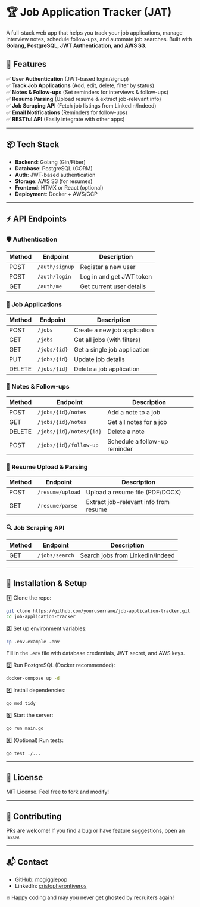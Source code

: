# 🏆 Job Application Tracker (JAT)

A full-stack web app that helps you track your job applications, manage interview notes, schedule follow-ups, and automate job searches. Built with **Golang, PostgreSQL, JWT Authentication, and AWS S3**.

## 🚀 Features

✅ **User Authentication** (JWT-based login/signup)  
✅ **Track Job Applications** (Add, edit, delete, filter by status)  
✅ **Notes & Follow-ups** (Set reminders for interviews & follow-ups)  
✅ **Resume Parsing** (Upload resume & extract job-relevant info)  
✅ **Job Scraping API** (Fetch job listings from LinkedIn/Indeed)  
✅ **Email Notifications** (Reminders for follow-ups)  
✅ **RESTful API** (Easily integrate with other apps)  

---

## 📦 Tech Stack

- **Backend**: Golang (Gin/Fiber)
- **Database**: PostgreSQL (GORM)
- **Auth**: JWT-based authentication
- **Storage**: AWS S3 (for resumes)
- **Frontend**: HTMX or React (optional)
- **Deployment**: Docker + AWS/GCP

---

## ⚡ API Endpoints

### 🛡 Authentication
| Method | Endpoint         | Description |
|--------|-----------------|-------------|
| POST   | `/auth/signup`  | Register a new user |
| POST   | `/auth/login`   | Log in and get JWT token |
| GET    | `/auth/me`      | Get current user details |

### 📌 Job Applications
| Method | Endpoint      | Description |
|--------|--------------|-------------|
| POST   | `/jobs`      | Create a new job application |
| GET    | `/jobs`      | Get all jobs (with filters) |
| GET    | `/jobs/{id}` | Get a single job application |
| PUT    | `/jobs/{id}` | Update job details |
| DELETE | `/jobs/{id}` | Delete a job application |

### 📝 Notes & Follow-ups
| Method | Endpoint                | Description |
|--------|-------------------------|-------------|
| POST   | `/jobs/{id}/notes`      | Add a note to a job |
| GET    | `/jobs/{id}/notes`      | Get all notes for a job |
| DELETE | `/jobs/{id}/notes/{id}` | Delete a note |
| POST   | `/jobs/{id}/follow-up`  | Schedule a follow-up reminder |

### 📂 Resume Upload & Parsing
| Method | Endpoint         | Description |
|--------|-----------------|-------------|
| POST   | `/resume/upload` | Upload a resume file (PDF/DOCX) |
| GET    | `/resume/parse`  | Extract job-relevant info from resume |

### 🔍 Job Scraping API
| Method | Endpoint      | Description |
|--------|--------------|-------------|
| GET    | `/jobs/search` | Search jobs from LinkedIn/Indeed |

---

## 🎯 Installation & Setup

1️⃣ Clone the repo:
```sh
git clone https://github.com/yourusername/job-application-tracker.git
cd job-application-tracker
```

2️⃣ Set up environment variables:
```sh
cp .env.example .env
```
Fill in the `.env` file with database credentials, JWT secret, and AWS keys.

3️⃣ Run PostgreSQL (Docker recommended):
```sh
docker-compose up -d
```

4️⃣ Install dependencies:
```sh
go mod tidy
```

5️⃣ Start the server:
```sh
go run main.go
```

6️⃣ (Optional) Run tests:
```sh
go test ./...
```

---

## 📜 License

MIT License. Feel free to fork and modify! 

---

## 🤝 Contributing

PRs are welcome! If you find a bug or have feature suggestions, open an issue.

---

## 📬 Contact

- GitHub: [mcgigglepop](https://github.com/mcgigglepop)
- LinkedIn: [cristopherontiveros](https://linkedin.com/in/cristopherontiveros)


🔥 Happy coding and may you never get ghosted by recruiters again!
